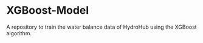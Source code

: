 # XGBoost-Model
A repository to train the water balance data of HydroHub using the XGBoost algorithm.
